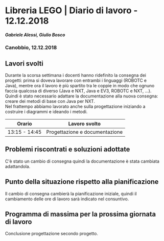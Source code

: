 # Libreria LEGO | Diario di lavoro - 12.12.2018
##### Gabriele Alessi, Giulio Bosco
### Canobbio, 12.12.2018

## Lavori svolti

Durante la scorsa settimana i docenti hanno ridefinito la consegna dei progetti: prima si doveva lavorare con entrambi i linguaggi (ROBOTC e Java), mentre ora il lavoro è più spartito tra le coppie in modo che ognuno faccia qualcosa di diverso (Java e NXT, Java e EV3, ROBOTC e NXT, ...).  
Quindi è stato necessario adattare la documentazione alla nuova consegna: creare dei metodi di base con Java per NXT.  
Nel frattempo abbiamo lavorato anche sulla progettazione iniziando a costruire i diagrammi e ideando i metodi.

|Orario        |Lavoro svolto					|
|--------------|--------------------------------|
|13:15 - 14:45 |Progettazione e documentazione|

##  Problemi riscontrati e soluzioni adottate
C'è stato un cambio di consegna quindi la documentazione è stata cambiata adattandola.
##  Punto della situazione rispetto alla pianificazione
Il cambio di consegna cambierà la pianificazione iniziale, quindi il cambiamento delle ore di lavoro sarà indicato nel consuntivo.
## Programma di massima per la prossima giornata di lavoro
Conclusione progettazione secondo progetto.

